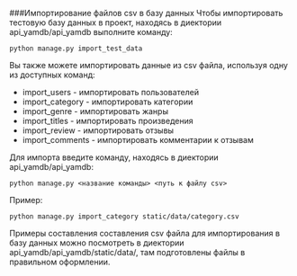 ###Импортирование файлов csv в базу данных
Чтобы импортировать тестовую базу данных в проект, находясь в диектории api_yamdb/api_yamdb выполните команду:
```
python manage.py import_test_data
```
Вы также можете импортировать данные из csv файла, используя одну из доступных команд:
- import_users - импортировать пользователей
- import_category - импортировать категории
- import_genre - импортировать жанры
- import_titles - импортировать произведения
- import_review - импортировать отзывы
- import_comments - импортировать комментарии к отзывам

Для импорта введите команду, находясь в диектории api_yamdb/api_yamdb:

```
python manage.py <название команды> <путь к файлу csv>
```
Пример:

```
python manage.py import_category static/data/category.csv
```
Примеры составления составления csv файла для импортирования в базу данных можно посмотреть в диектории api_yamdb/api_yamdb/static/data/, там подготовлены файлы в правильном оформлении. 